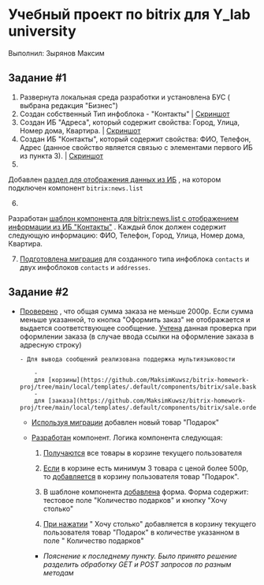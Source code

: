 # Учебный проект по bitrix для Y_lab university

Выполнил: Зырянов Максим

## Задание #1

1. Развернута локальная среда разработки и установлена БУС ( выбрана редакция "Бизнес")
2. Создан собственный Тип инфоблока - "Контакты"
   | [Скриншот](https://github.com/MaksimKuwsz/screenshots/blob/main/homework-2/type-contacts.jpg)
3. Создан ИБ "Адреса", который содержит свойства: Город, Улица, Номер дома, Квартира.
   | [Скриншот](https://github.com/MaksimKuwsz/screenshots/blob/main/homework-2/ib-addresses.jpg)
4. Создан ИБ "Контакты", который содержит свойства: ФИО, Телефон, Адрес (данное свойство является связью с элементами
   первого ИБ из пункта 3).
   | [Скриншот](https://github.com/MaksimKuwsz/screenshots/blob/main/homework-2/ib-contacts.jpg)
5.
Добавлен [раздел для отображения данных из ИБ](https://github.com/MaksimKuwsz/bitrix-homework-proj/blob/main/lesson%202/index.php)
, на котором подключен компонент `bitrix:news.list`

6.
Разработан [шаблон компонента для bitrix:news.list с отображением информации из ИБ "Контакты"](https://github.com/MaksimKuwsz/bitrix-homework-proj/blob/main/local/templates/.default/components/bitrix/news.list/welcome/template.php)
. Каждый блок должен содержит следующую информацию: ФИО, Телефон, Город, Улица, Номер дома, Квартира.

7. [Подготовлена миграция](https://github.com/MaksimKuwsz/bitrix-homework-proj/blob/main/local/php_interface/migrations/Version20220603053407.php)
   для созданного типа инфоблока `contacts` и двух инфоблоков `contacts` и `addresses`.

## Задание #2

- [Проверено](https://github.com/MaksimKuwsz/bitrix-homework-proj/blob/main/local/templates/.default/components/bitrix/sale.basket.basket/custom_basket/mutator.php#L347)
  , что общая сумма заказа не меньше 2000р. Если сумма меньше указанной, то кнопка "Оформить заказ" не отображается и
  выдается соответствующее сообщение.
  [Учтена](https://github.com/MaksimKuwsz/bitrix-homework-proj/blob/main/local/templates/.default/components/bitrix/sale.order.ajax/custom_order/template.php#L256)
  данная проверка при оформлении заказа (в случае ввода ссылки на оформление заказа в адресную строку)

      - Для вывода сообщений реализована поддержка мультиязыковости

          -
          для [корзины](https://github.com/MaksimKuwsz/bitrix-homework-proj/tree/main/local/templates/.default/components/bitrix/sale.basket.basket/custom_basket/lang)
          -
          для [заказа](https://github.com/MaksimKuwsz/bitrix-homework-proj/tree/main/local/templates/.default/components/bitrix/sale.order.ajax/custom_order/lang)

    - [Используя миграции](https://github.com/MaksimKuwsz/bitrix-homework-proj/blob/main/local/php_interface/migrations/Version20220603053408.php)
      добавлен новый товар "Подарок"

    - [Разработан](https://github.com/MaksimKuwsz/bitrix-homework-proj/tree/main/local/components/ylab/gifts) компонент.
      Логика компонента следующая:

        1. [Получаются](https://github.com/MaksimKuwsz/bitrix-homework-proj/blob/main/local/components/ylab/gifts/class.php#L42)
           все товары в корзине текущего пользователя

        2. [Если](https://github.com/MaksimKuwsz/bitrix-homework-proj/blob/main/local/components/ylab/gifts/class.php#L125)
           в корзине есть минимум 3 товара с ценой более 500р,
           то [добавляется](https://github.com/MaksimKuwsz/bitrix-homework-proj/blob/main/local/components/ylab/gifts/class.php#L152)
           в корзину пользователя товар "Подарок".

        3. В шаблоне
           компонента [добавлена](https://github.com/MaksimKuwsz/bitrix-homework-proj/blob/main/local/components/ylab/gifts/templates/.default/template.php#L21)
           форма. Форма содержит: тестовое поле "Количество подарков" и кнопку "Хочу столько"

        4. [При нажатии](https://github.com/MaksimKuwsz/bitrix-homework-proj/blob/main/local/components/ylab/gifts/class.php#L99) "
           Хочу столько" добавляется в корзину текущего пользователя товар "Подарок" в количестве указанном в поле "
           Количество подарков"

        - _Пояснение к последнему пункту. Было принято решение разделить обработку GET и POST запросов по разным
          методам_